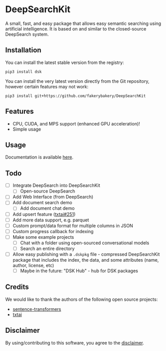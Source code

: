 # DeepSearchKit

A small, fast, and easy package that allows easy semantic searching using artificial intelligence. It is based on and similar to the closed-source DeepSearch system.

## Installation

You can install the latest stable version from the registry:

```
pip3 install dsk
```

You can install the very latest version directly from the Git repository, however certain features may not work:

```
pip3 install git+https://github.com/fakerybakery/DeepSearchKit
```

## Features

 * CPU, CUDA, and MPS support (enhanced GPU acceleration)!
 * Simple usage

## Usage

Documentation is available [here](DOCUMENTATION.md).

## Todo

- [ ] Integrate DeepSearch into DeepSearchKit
  - [ ] Open-source DeepSearch
- [ ] Add Web Interface (from DeepSearch)
- [ ] Add document search demo
  - [ ] Add document chat demo
- [ ] Add upsert feature ([txtai#251](https://github.com/neuml/txtai/issues/251))
- [ ] Add more data support, e.g. parquet
- [ ] Custom prompt/data format for multiple columns in JSON
- [ ] Custom progress callback for indexing
- [ ] Make some example projects
  - [ ] Chat with a folder using open-sourced conversational models
  - [ ] Search an entire directory
- [ ] Allow easy publishing with a `.dskpkg` file - compressed DeepSearchKit package that includes the index, the data, and some attributes (name, author, license, etc)
  - [ ] Maybe in the future: "DSK Hub" - hub for DSK packages

## Credits

We would like to thank the authors of the following open source projects:

 * [sentence-transformers](https://github.com/UKPLab/sentence-transformers)
 * [txtai](https://github.com/neuml/txtai)

## Disclaimer

By using/contributing to this software, you agree to the [disclaimer](DISCLAIMER.md).